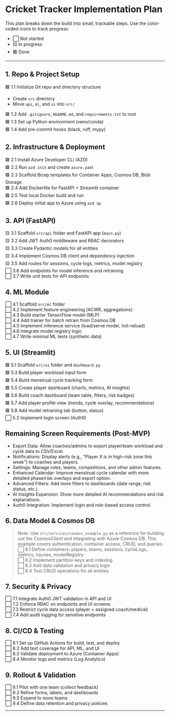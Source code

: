 # Cricket Tracker Implementation Plan

This plan breaks down the build into small, trackable steps. Use the color-coded icons to track progress:
- ⬜ Not started
- 🟨 In progress
- 🟩 Done

---

## 1. Repo & Project Setup


🟩 1.1 Initialize Git repo and directory structure  
- Create `src` directory
- Move `api`, `ml`, and `ui` into `src/`  

🟩 1.2 Add `.gitignore`, `README.md`, and `requirements.txt` to root  
🟩 1.3 Set up Python environment (venv/conda)  
🟩 1.4 Add pre-commit hooks (black, ruff, mypy)  

## 2. Infrastructure & Deployment

🟩 2.1 Install Azure Developer CLI (AZD)  
🟩 2.2 Run `azd init` and create `azure.yaml`  
🟩 2.3 Scaffold Bicep templates for Container Apps, Cosmos DB, Blob Storage  
🟩 2.4 Add Dockerfile for FastAPI + Streamlit container  
🟩 2.5 Test local Docker build and run  
🟩 2.6 Deploy initial app to Azure using `azd up`  


## 3. API (FastAPI)

🟨 3.1 Scaffold `src/api` folder and FastAPI app (`main.py`)  
🟨 3.2 Add JWT Auth0 middleware and RBAC decorators  
🟨 3.3 Create Pydantic models for all entities  
🟨 3.4 Implement Cosmos DB client and dependency injection  
🟨 3.5 Add routes for sessions, cycle logs, metrics, model registry  
⬜ 3.6 Add endpoints for model inference and retraining  
⬜ 3.7 Write unit tests for API endpoints  


## 4. ML Module

⬜ 4.1 Scaffold `src/ml` folder  
⬜ 4.2 Implement feature engineering (ACWR, aggregations)  
⬜ 4.3 Build starter TensorFlow model (MLP)  
⬜ 4.4 Add trainer for batch retrain from Cosmos DB  
⬜ 4.5 Implement inference service (load/serve model, hot-reload)  
⬜ 4.6 Integrate model registry logic  
⬜ 4.7 Write minimal ML tests (synthetic data)  


## 5. UI (Streamlit)

🟩 5.1 Scaffold `src/ui` folder and `dashboard.py`  
🟩 5.3 Build player workload input form  
🟩 5.4 Build menstrual cycle tracking form  
🟩 5.5 Create player dashboard (charts, metrics, AI insights)  
🟩 5.6 Build coach dashboard (team table, filters, risk badges)  
🟩 5.7 Add player profile view (trends, cycle overlay, recommendations)  
🟩 5.8 Add model retraining tab (button, status)  
⬜ 5.2 Implement login screen (Auth0)  

## Remaining Screen Requirements (Post-MVP)

- Export Data: Allow coaches/admins to export player/team workload and cycle data to CSV/Excel.
- Notifications: Display alerts (e.g., "Player X is in high-risk zone this week") to coaches and players.
- Settings: Manage roles, teams, competitions, and other admin features.
- Enhanced Calendar: Improve menstrual cycle calendar with more detailed phase/risk overlays and export option.
- Advanced Filters: Add more filters to dashboards (date range, risk status, etc.).
- AI Insights Expansion: Show more detailed AI recommendations and risk explanations.
- Auth0 Integration: Implement login and role-based access control.

## 6. Data Model & Cosmos DB
> Note: Use `src/services/cosmos_example.py` as a reference for building out the CosmosClient and integrating with Azure Cosmos DB. This example covers authentication, container access, CRUD, and queries.
⬜ 6.1 Define containers: players, teams, sessions, cycleLogs, metrics, injuries, modelRegistry  
⬜ 6.2 Implement partition keys and indexing  
⬜ 6.3 Add data validation and privacy logic  
⬜ 6.4 Test CRUD operations for all entities  

## 7. Security & Privacy

⬜ 7.1 Integrate Auth0 JWT validation in API and UI  
⬜ 7.2 Enforce RBAC on endpoints and UI screens  
⬜ 7.3 Restrict cycle data access (player + assigned coach/medical)  
⬜ 7.4 Add audit logging for sensitive endpoints  

## 8. CI/CD & Testing

⬜ 8.1 Set up GitHub Actions for build, test, and deploy  
⬜ 8.2 Add test coverage for API, ML, and UI  
⬜ 8.3 Validate deployment to Azure (Container Apps)  
⬜ 8.4 Monitor logs and metrics (Log Analytics)  

## 9. Rollout & Validation

⬜ 9.1 Pilot with one team (collect feedback)  
⬜ 9.2 Refine forms, labels, and dashboards  
⬜ 9.3 Expand to more teams  
⬜ 9.4 Define data retention and privacy policies  

---